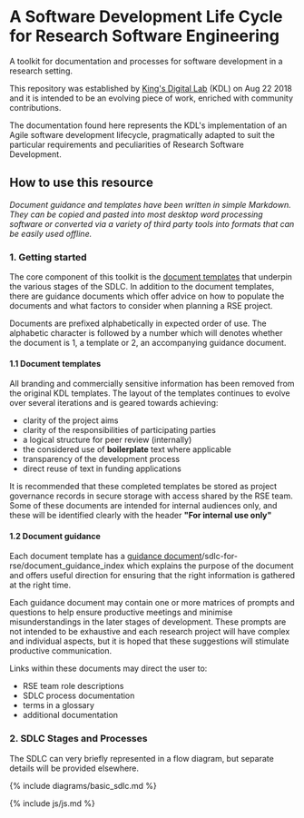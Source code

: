 # A Software Development Life Cycle for Research Software Engineering
A toolkit for documentation and processes for software development in a research setting. 

This repository was established by [King's Digital Lab](https://www.kdl.kcl.ac.uk)  (KDL) on Aug 22 2018 and it is intended to be an evolving piece of work, enriched with community contributions.

The documentation found here represents the KDL's implementation of an Agile software development lifecycle, pragmatically adapted to suit the particular requirements and peculiarities of Research Software Development. 

## How to use this resource
*Document guidance and templates have been written in simple Markdown. They can be copied and pasted into most desktop word processing software or converted via a variety of third party tools into formats that can be easily used offline.*

### 1. Getting started
The core component of this toolkit is the [document templates](/sdlc-for-rse/document_template_index) that underpin the various stages of the SDLC.  In addition to the document templates, there are guidance documents which offer advice on how to populate the documents and what factors to consider when planning a RSE project.

Documents are prefixed alphabetically in expected order of use. The alphabetic character is followed by a number which will denotes whether the document is 1, a template or 2, an accompanying guidance document.

#### 1.1 Document templates
All branding and commercially sensitive information has been removed from the original KDL templates. The layout of the templates continues to evolve over several iterations and is geared towards achieving:

 - clarity of the project aims
 - clarity of the responsibilities of participating parties
 - a logical structure for peer review (internally)
 - the considered use of **boilerplate** text where applicable
 - transparency of the development process
 - direct reuse of text in funding applications

It is recommended that these completed templates be stored as project governance records in secure storage with access shared by the RSE team. Some of these documents are intended for internal audiences only, and these will be identified clearly with the header **"For internal use only"**

#### 1.2 Document guidance
Each document template has a [guidance document]()/sdlc-for-rse/document_guidance_index which explains the purpose of the document and offers useful direction for ensuring that the right information is gathered at the right time.

Each guidance document may contain one or more matrices of prompts and questions to help ensure productive meetings and minimise misunderstandings in the later stages of development. These prompts are not intended to be exhaustive and each research project will have complex and individual aspects, but it is hoped that these suggestions will stimulate productive communication.

Links within these documents may direct the user to:

 - RSE team role descriptions
 - SDLC process documentation
 - terms in a glossary
 - additional documentation

### 2. SDLC Stages and Processes
The SDLC can very briefly represented in a flow diagram, but separate details will be provided elsewhere.

{% include diagrams/basic_sdlc.md %}




{% include js/js.md %}
<!--stackedit_data:
eyJoaXN0b3J5IjpbMTE0MTk2MDE1MywxMDU5MTI4NDA4LC0yMT
I4Nzc3NzksLTk2MjYzNTYyLC0xNTYxMzcyOTk3LDIwNzkwNTg1
OTQsLTE5MTk0NjQxMzMsLTExNzIwMTI2NDUsLTEyMTcyNTU1OT
ksLTE2NTQ3NzEwNTNdfQ==
-->